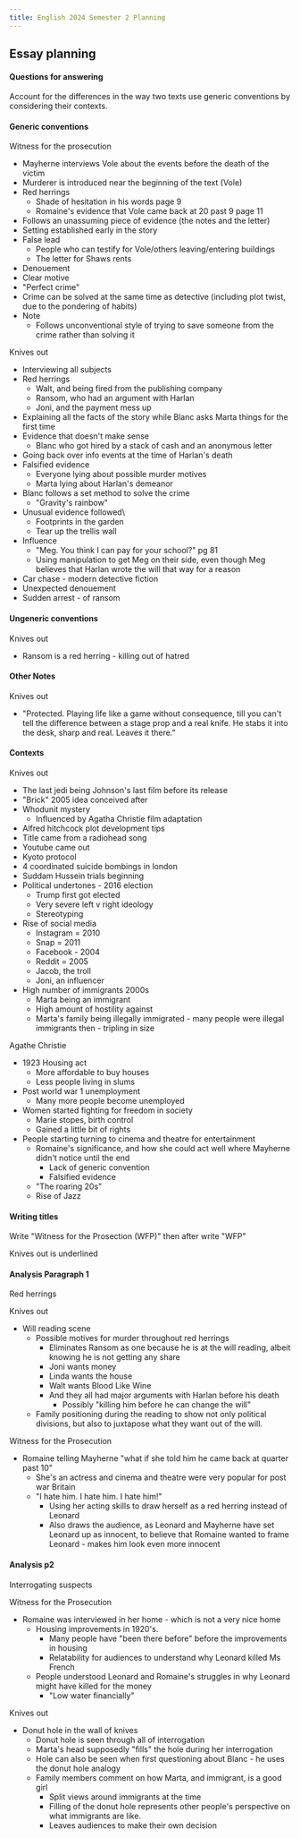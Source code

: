 ```yaml
---
title: English 2024 Semester 2 Planning
---
```

## Essay planning
#### Questions for answering
Account for the differences in the way two texts use generic conventions by considering their contexts.  

#### Generic conventions
Witness for the prosecution
- Mayherne interviews Vole about the events before the death of the victim
- Murderer is introduced near the beginning of the text (Vole)
- Red herrings
	- Shade of hesitation in his words page 9
	- Romaine's evidence that Vole came back at 20 past 9 page 11
- Follows an unassuming piece of evidence (the notes and the letter)
- Setting established early in the story
- False lead
	- People who can testify for Vole/others leaving/entering buildings
	- The letter for Shaws rents
- Denouement
- Clear motive
- "Perfect crime"
- Crime can be solved at the same time as detective (including plot twist, due to the pondering of habits)
- Note
	- Follows unconventional style of trying to save someone from the crime rather than solving it

Knives out
- Interviewing all subjects
- Red herrings
	- Walt, and being fired from the publishing company
	- Ransom, who had an argument with Harlan
	- Joni, and the payment mess up
- Explaining all the facts of the story while Blanc asks Marta things for the first time
- Evidence that doesn't make sense
	- Blanc who got hired by a stack of cash and an anonymous letter
- Going back over info events at the time of Harlan's death
- Falsified evidence
	- Everyone lying about possible murder motives
	- Marta lying about Harlan's demeanor
- Blanc follows a set method to solve the crime
	- "Gravity's rainbow"
- Unusual evidence followed\
	- Footprints in the garden
	- Tear up the trellis wall
- Influence
	- "Meg. You think I can pay for your school?" pg 81
	- Using manipulation to get Meg on their side, even though Meg believes that Harlan wrote the will that way for a reason
- Car chase - modern detective fiction
- Unexpected denouement
- Sudden arrest - of ransom

#### Ungeneric conventions
Knives out
- Ransom is a red herring - killing out of hatred

#### Other Notes
Knives out
- "Protected. Playing life like a game without consequence, till you can't tell the difference between a stage prop and a real knife. He stabs it into the desk, sharp and real. Leaves it there."

#### Contexts
Knives out
- The last jedi being Johnson's last film before its release
- "Brick" 2005 idea conceived after
- Whodunit mystery
	- Influenced by Agatha Christie film adaptation
- Alfred hitchcock plot development tips
- Title came from a radiohead song
- Youtube came out
- Kyoto protocol
- 4 coordinated suicide bombings in london
- Suddam Hussein trials beginning
- Political undertones - 2016 election
	- Trump first got elected
	- Very severe left v right ideology
	- Stereotyping
- Rise of social media
	- Instagram = 2010
	- Snap = 2011
	- Facebook - 2004
	- Reddit = 2005
	- Jacob, the troll
	- Joni, an influencer
- High number of immigrants 2000s
	- Marta being an immigrant
	- High amount of hostility against
	- Marta's family being illegally immigrated - many people were illegal immigrants then - tripling in size

Agathe Christie
- 1923 Housing act
	- More affordable to buy houses
	- Less people living in slums
- Post world war 1 unemployment
	- Many more people become unemployed
- Women started fighting for freedom in society
	- Marie stopes, birth control
	- Gained a little bit of rights
- People starting turning to cinema and theatre for entertainment
	- Romaine's significance, and how she could act well where Mayherne didn't notice until the end
		- Lack of generic convention
		- Falsified evidence
	- "The roaring 20s"
	- Rise of Jazz

#### Writing titles
Write "Witness for the Prosection (WFP)" then after write "WFP"

Knives out is underlined

#### Analysis Paragraph 1
Red herrings

Knives out
- Will reading scene 
	- Possible motives for murder throughout red herrings
		- Eliminates Ransom as one because he is at the will reading, albeit knowing he is not getting any share
		- Joni wants money
		- Linda wants the house
		- Walt wants Blood Like Wine
		- And they all had major arguments with Harlan before his death
			- Possibly "killing him before he can change the will"
	- Family positioning during the reading to show not only political divisions, but also to juxtapose what they want out of the will.

Witness for the Prosecution
- Romaine telling Mayherne "what if she told him he came back at quarter past 10"
	- She's an actress and cinema and theatre were very popular for post war Britain
	- "I hate him. I hate him. I hate him!"
		- Using her acting skills to draw herself as a red herring instead of Leonard
		- Also draws the audience, as Leonard and Mayherne have set Leonard up as innocent, to believe that Romaine wanted to frame Leonard - makes him look even more innocent

#### Analysis p2
Interrogating suspects

Witness for the Prosecution
- Romaine was interviewed in her home - which is not a very nice home
	- Housing improvements in 1920's.
		- Many people have "been there before" before the improvements in housing
		- Relatability for audiences to understand why Leonard killed Ms French
	- People understood Leonard and Romaine's struggles in why Leonard might have killed for the money
		- "Low water financially"


Knives out
- Donut hole in the wall of knives
	- Donut hole is seen through all of interrogation
	- Marta's head supposedly "fills" the hole during her interrogation
	- Hole can also be seen when first questioning about Blanc - he uses the donut hole analogy
	- Family members comment on how Marta, and immigrant, is a good girl
		- Split views around immigrants at the time
		- Filling of the donut hole represents other people's perspective on what immigrants are like. 
		- Leaves audiences to make their own decision